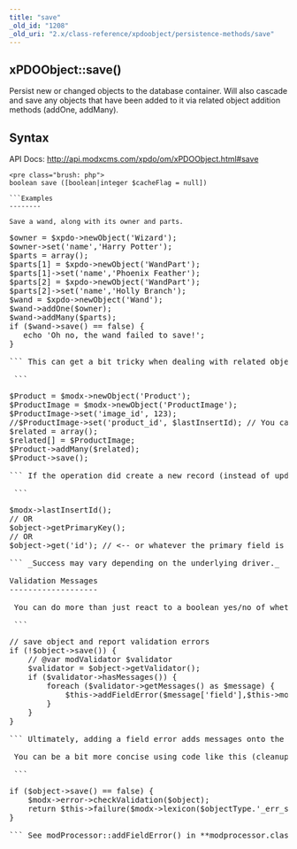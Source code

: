 ```yaml
---
title: "save"
_old_id: "1208"
_old_uri: "2.x/class-reference/xpdoobject/persistence-methods/save"
---
```


xPDOObject::save()
------------------

 Persist new or changed objects to the database container. Will also cascade and save any objects that have been added to it via related object addition methods (addOne, addMany).

Syntax
------

 API Docs: <http://api.modxcms.com/xpdo/om/xPDOObject.html#save>

 ```
<pre class="brush: php">
boolean save ([boolean|integer $cacheFlag = null])

```Examples
--------

 Save a wand, along with its owner and parts.

 ```
<pre class="brush: php">
$owner = $xpdo->newObject('Wizard');
$owner->set('name','Harry Potter');
$parts = array();
$parts[1] = $xpdo->newObject('WandPart');
$parts[1]->set('name','Phoenix Feather');
$parts[2] = $xpdo->newObject('WandPart');
$parts[2]->set('name','Holly Branch');
$wand = $xpdo->newObject('Wand');
$wand->addOne($owner);
$wand->addMany($parts);
if ($wand->save() == false) {
   echo 'Oh no, the wand failed to save!';
}

``` This can get a bit tricky when dealing with related objects, but you can skip a few steps (provided that you have defined your relation properly). For example, normally when dealing with join tables, you need to know the primary key from the related tables before you can add a row there. However, with xPDO, you can omit the primary key from one table when you reference the related table via addMany() or addOne().

 ```
<pre class="brush: php">
$Product = $modx->newObject('Product');
$ProductImage = $modx->newObject('ProductImage');
$ProductImage->set('image_id', 123);
//$ProductImage->set('product_id', $lastInsertId); // You can skip this
$related = array();
$related[] = $ProductImage;
$Product->addMany($related);
$Product->save();

``` If the operation did create a new record (instead of updating an existing one), you can tie into the underlying [PDO::lastInsertId()](http://php.net/manual/en/pdo.lastinsertid.php) method:

 ```
<pre class="brush: php">
$modx->lastInsertId();
// OR
$object->getPrimaryKey();
// OR
$object->get('id'); // <-- or whatever the primary field is named

``` _Success may vary depending on the underlying driver._

Validation Messages
-------------------

 You can do more than just react to a boolean yes/no of whether your object saved correctly. You can also return some messages about what exactly was problematic.

 ```
<pre class="brush: php">
// save object and report validation errors
if (!$object->save()) {
    // @var modValidator $validator
    $validator = $object->getValidator();
    if ($validator->hasMessages()) {
        foreach ($validator->getMessages() as $message) {
            $this->addFieldError($message['field'],$this->modx->lexicon($message['message']));
        }
    }
}

``` Ultimately, adding a field error adds messages onto the MODX error stack ($modx->errors). Each message is an associative array with an id and a msg.

 You can be a bit more concise using code like this (cleanup needed):

 ```
<pre class="brush: php">
if ($object->save() == false) {
    $modx->error->checkValidation($object);
    return $this->failure($modx->lexicon($objectType.'_err_save'));
}

``` See modProcessor::addFieldError() in **modprocessor.class.php** and modError::addField() in **error/moderror.class.php**
